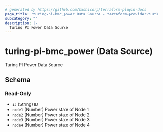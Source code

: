 ```yaml
---
# generated by https://github.com/hashicorp/terraform-plugin-docs
page_title: "turing-pi-bmc_power Data Source - terraform-provider-turing-pi-bmc"
subcategory: ""
description: |-
  Turing PI Power Data Source
---
```


# turing-pi-bmc_power (Data Source)

Turing PI Power Data Source

<!-- schema generated by tfplugindocs -->

## Schema

### Read-Only

- `id` (String) ID
- `node1` (Number) Power state of Node 1
- `node2` (Number) Power state of Node 2
- `node3` (Number) Power state of Node 3
- `node4` (Number) Power state of Node 4

